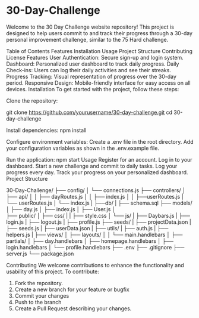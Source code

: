 # 30-Day-Challenge

Welcome to the 30 Day Challenge website repository! This project is designed to help users commit to and track their progress through a 30-day personal improvement challenge, similar to the 75 Hard challenge.

Table of Contents
Features
Installation
Usage
Project Structure
Contributing
License
Features
User Authentication: Secure sign-up and login system.
Dashboard: Personalized user dashboard to track daily progress.
Daily Check-ins: Users can log their daily activities and see their streaks.
Progress Tracking: Visual representation of progress over the 30-day period.
Responsive Design: Mobile-friendly interface for easy access on all devices.
Installation
To get started with the project, follow these steps:

Clone the repository:

git clone https://github.com/yourusername/30-day-challenge.git
cd 30-day-challenge

Install dependencies:
npm install

Configure environment variables:
Create a .env file in the root directory.
Add your configuration variables as shown in the .env.example file.


Run the application:
npm start
Usage
Register for an account.
Log in to your dashboard.
Start a new challenge and commit to daily tasks.
Log your progress every day.
Track your progress on your personalized dashboard.
Project Structure


30-Day-Challenge/
├── config/
│   └── connections.js
├── controllers/
│   ├── api/
│   │   ├── dayRoutes.js
│   │   ├── index.js
│   │   ├──userRoutes.js
|   └── userRoutes.js
│   └── index.js
|
├──db/
|   ├── schema.sql
├── models/
│   ├── day.js
│   ├── index.js
│   ├── User.js
│   
├── public/
│   ├── css/
|   |   ├── style.css
│   └── js/
|       ├── Daybars.js
|       ├── login.js
|       ├── logout.js
|       ├── profile.js
├── seeds/
|   ├── projectData.json
|   ├── seeds.js
|   ├── userData.json
|
├── utils/
|   ├── auth.js
|   ├── helpers.js
|
├── views/
│   ├── layouts/
│   │   └── main.handlebars
│   ├── partials/
│   ├── day.handlebars
│   ├── homepage.handlebars
│   ├── login.handlebars
│   └── profile.handlebars
├── .env
├── .gitignore
├── server.js
└── package.json

Contributing
We welcome contributions to enhance the functionality and usability of this project. To contribute:
1. Fork the repository.
2. Create a new branch for your feature or bugfix
3. Commit your changes
4. Push to the branch
5. Create a Pull Request describing your changes.





